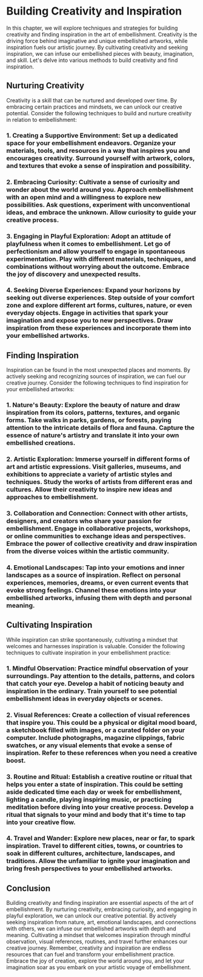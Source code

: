 Building Creativity and Inspiration
==============================================

In this chapter, we will explore techniques and strategies for building creativity and finding inspiration in the art of embellishment. Creativity is the driving force behind imaginative and unique embellished artworks, while inspiration fuels our artistic journey. By cultivating creativity and seeking inspiration, we can infuse our embellished pieces with beauty, imagination, and skill. Let's delve into various methods to build creativity and find inspiration.

Nurturing Creativity
--------------------

Creativity is a skill that can be nurtured and developed over time. By embracing certain practices and mindsets, we can unlock our creative potential. Consider the following techniques to build and nurture creativity in relation to embellishment:

### 1. **Creating a Supportive Environment**: Set up a dedicated space for your embellishment endeavors. Organize your materials, tools, and resources in a way that inspires you and encourages creativity. Surround yourself with artwork, colors, and textures that evoke a sense of inspiration and possibility.

### 2. **Embracing Curiosity**: Cultivate a sense of curiosity and wonder about the world around you. Approach embellishment with an open mind and a willingness to explore new possibilities. Ask questions, experiment with unconventional ideas, and embrace the unknown. Allow curiosity to guide your creative process.

### 3. **Engaging in Playful Exploration**: Adopt an attitude of playfulness when it comes to embellishment. Let go of perfectionism and allow yourself to engage in spontaneous experimentation. Play with different materials, techniques, and combinations without worrying about the outcome. Embrace the joy of discovery and unexpected results.

### 4. **Seeking Diverse Experiences**: Expand your horizons by seeking out diverse experiences. Step outside of your comfort zone and explore different art forms, cultures, nature, or even everyday objects. Engage in activities that spark your imagination and expose you to new perspectives. Draw inspiration from these experiences and incorporate them into your embellished artworks.

Finding Inspiration
-------------------

Inspiration can be found in the most unexpected places and moments. By actively seeking and recognizing sources of inspiration, we can fuel our creative journey. Consider the following techniques to find inspiration for your embellished artworks:

### 1. **Nature's Beauty**: Explore the beauty of nature and draw inspiration from its colors, patterns, textures, and organic forms. Take walks in parks, gardens, or forests, paying attention to the intricate details of flora and fauna. Capture the essence of nature's artistry and translate it into your own embellished creations.

### 2. **Artistic Exploration**: Immerse yourself in different forms of art and artistic expressions. Visit galleries, museums, and exhibitions to appreciate a variety of artistic styles and techniques. Study the works of artists from different eras and cultures. Allow their creativity to inspire new ideas and approaches to embellishment.

### 3. **Collaboration and Connection**: Connect with other artists, designers, and creators who share your passion for embellishment. Engage in collaborative projects, workshops, or online communities to exchange ideas and perspectives. Embrace the power of collective creativity and draw inspiration from the diverse voices within the artistic community.

### 4. **Emotional Landscapes**: Tap into your emotions and inner landscapes as a source of inspiration. Reflect on personal experiences, memories, dreams, or even current events that evoke strong feelings. Channel these emotions into your embellished artworks, infusing them with depth and personal meaning.

Cultivating Inspiration
-----------------------

While inspiration can strike spontaneously, cultivating a mindset that welcomes and harnesses inspiration is valuable. Consider the following techniques to cultivate inspiration in your embellishment practice:

### 1. **Mindful Observation**: Practice mindful observation of your surroundings. Pay attention to the details, patterns, and colors that catch your eye. Develop a habit of noticing beauty and inspiration in the ordinary. Train yourself to see potential embellishment ideas in everyday objects or scenes.

### 2. **Visual References**: Create a collection of visual references that inspire you. This could be a physical or digital mood board, a sketchbook filled with images, or a curated folder on your computer. Include photographs, magazine clippings, fabric swatches, or any visual elements that evoke a sense of inspiration. Refer to these references when you need a creative boost.

### 3. **Routine and Ritual**: Establish a creative routine or ritual that helps you enter a state of inspiration. This could be setting aside dedicated time each day or week for embellishment, lighting a candle, playing inspiring music, or practicing meditation before diving into your creative process. Develop a ritual that signals to your mind and body that it's time to tap into your creative flow.

### 4. **Travel and Wander**: Explore new places, near or far, to spark inspiration. Travel to different cities, towns, or countries to soak in different cultures, architecture, landscapes, and traditions. Allow the unfamiliar to ignite your imagination and bring fresh perspectives to your embellished artworks.

Conclusion
----------

Building creativity and finding inspiration are essential aspects of the art of embellishment. By nurturing creativity, embracing curiosity, and engaging in playful exploration, we can unlock our creative potential. By actively seeking inspiration from nature, art, emotional landscapes, and connections with others, we can infuse our embellished artworks with depth and meaning. Cultivating a mindset that welcomes inspiration through mindful observation, visual references, routines, and travel further enhances our creative journey. Remember, creativity and inspiration are endless resources that can fuel and transform your embellishment practice. Embrace the joy of creation, explore the world around you, and let your imagination soar as you embark on your artistic voyage of embellishment.
